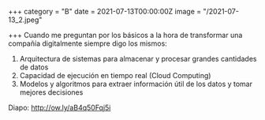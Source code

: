 +++
category = "B"
date = 2021-07-13T00:00:00Z
image = "/2021-07-13_2.jpeg"

+++
Cuando me preguntan por los básicos a la hora de transformar una compañía digitalmente siempre digo los mismos:  
  
1) Arquitectura de sistemas para almacenar y procesar grandes cantidades de datos   
2) Capacidad de ejecución en tiempo real (Cloud Computing)  
3) Modelos y algoritmos para extraer información útil de los datos y tomar mejores decisiones   
  
Diapo: http://ow.ly/aB4q50Fqj5i